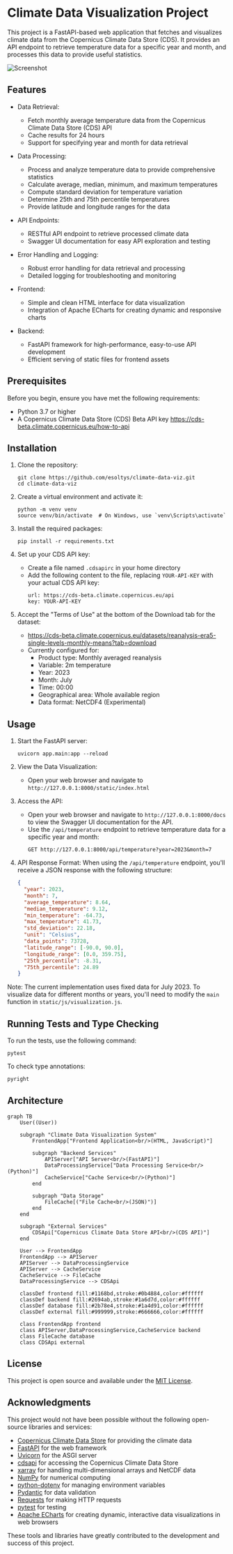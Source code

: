# Climate Data Visualization Project

This project is a FastAPI-based web application that fetches and visualizes climate data from the Copernicus Climate Data Store (CDS). It provides an API endpoint to retrieve temperature data for a specific year and month, and processes this data to provide useful statistics.

![Screenshot](screenshot.png)

## Features

- Data Retrieval:
  - Fetch monthly average temperature data from the Copernicus Climate Data Store (CDS) API
  - Cache results for 24 hours
  - Support for specifying year and month for data retrieval

- Data Processing:
  - Process and analyze temperature data to provide comprehensive statistics
  - Calculate average, median, minimum, and maximum temperatures
  - Compute standard deviation for temperature variation
  - Determine 25th and 75th percentile temperatures
  - Provide latitude and longitude ranges for the data

- API Endpoints:
  - RESTful API endpoint to retrieve processed climate data
  - Swagger UI documentation for easy API exploration and testing

- Error Handling and Logging:
  - Robust error handling for data retrieval and processing
  - Detailed logging for troubleshooting and monitoring

- Frontend:
  - Simple and clean HTML interface for data visualization
  - Integration of Apache ECharts for creating dynamic and responsive charts

- Backend:
  - FastAPI framework for high-performance, easy-to-use API development
  - Efficient serving of static files for frontend assets

## Prerequisites

Before you begin, ensure you have met the following requirements:

- Python 3.7 or higher
- A Copernicus Climate Data Store (CDS) Beta API key https://cds-beta.climate.copernicus.eu/how-to-api

## Installation

1. Clone the repository:
   ```
   git clone https://github.com/esoltys/climate-data-viz.git
   cd climate-data-viz
   ```

2. Create a virtual environment and activate it:
   ```
   python -m venv venv
   source venv/bin/activate  # On Windows, use `venv\Scripts\activate`
   ```

3. Install the required packages:
   ```
   pip install -r requirements.txt
   ```

4. Set up your CDS API key:
   - Create a file named `.cdsapirc` in your home directory
   - Add the following content to the file, replacing `YOUR-API-KEY` with your actual CDS API key:
     ```
     url: https://cds-beta.climate.copernicus.eu/api
     key: YOUR-API-KEY
     ```

5. Accept the "Terms of Use" at the bottom of the Download tab for the dataset:
    - https://cds-beta.climate.copernicus.eu/datasets/reanalysis-era5-single-levels-monthly-means?tab=download
    - Currently configured for:
      - Product type: Monthly averaged reanalysis
      - Variable: 2m temperature
      - Year: 2023
      - Month: July
      - Time: 00:00
      - Geographical area: Whole available region
      - Data format: NetCDF4 (Experimental)

## Usage

1. Start the FastAPI server:
   ```
   uvicorn app.main:app --reload
   ```

2. View the Data Visualization:
   - Open your web browser and navigate to `http://127.0.0.1:8000/static/index.html`

3. Access the API:
   - Open your web browser and navigate to `http://127.0.0.1:8000/docs` to view the Swagger UI documentation for the API.
   - Use the `/api/temperature` endpoint to retrieve temperature data for a specific year and month:
     ```
     GET http://127.0.0.1:8000/api/temperature?year=2023&month=7
     ```

4. API Response Format:
   When using the `/api/temperature` endpoint, you'll receive a JSON response with the following structure:
   ```json
   {
     "year": 2023,
     "month": 7,
     "average_temperature": 8.64,
     "median_temperature": 9.12,
     "min_temperature": -64.73,
     "max_temperature": 41.73,
     "std_deviation": 22.18,
     "unit": "Celsius",
     "data_points": 73728,
     "latitude_range": [-90.0, 90.0],
     "longitude_range": [0.0, 359.75],
     "25th_percentile": -8.31,
     "75th_percentile": 24.89
   }
   ```

Note: The current implementation uses fixed data for July 2023. To visualize data for different months or years, you'll need to modify the `main` function in `static/js/visualization.js`.

## Running Tests and Type Checking

To run the tests, use the following command:

`pytest`

To check type annotations:

`pyright`

## Architecture

```mermaid
graph TB
    User((User))
    
    subgraph "Climate Data Visualization System"
        FrontendApp["Frontend Application<br/>(HTML, JavaScript)"]
        
        subgraph "Backend Services"
            APIServer["API Server<br/>(FastAPI)"]
            DataProcessingService["Data Processing Service<br/>(Python)"]
            CacheService["Cache Service<br/>(Python)"]
        end
        
        subgraph "Data Storage"
            FileCache[("File Cache<br/>(JSON)")]
        end
    end
    
    subgraph "External Services"
        CDSApi["Copernicus Climate Data Store API<br/>(CDS API)"]
    end
    
    User --> FrontendApp
    FrontendApp --> APIServer
    APIServer --> DataProcessingService
    APIServer --> CacheService
    CacheService --> FileCache
    DataProcessingService --> CDSApi
    
    classDef frontend fill:#1168bd,stroke:#0b4884,color:#ffffff
    classDef backend fill:#2694ab,stroke:#1a6d7d,color:#ffffff
    classDef database fill:#2b78e4,stroke:#1a4d91,color:#ffffff
    classDef external fill:#999999,stroke:#666666,color:#ffffff
    
    class FrontendApp frontend
    class APIServer,DataProcessingService,CacheService backend
    class FileCache database
    class CDSApi external

```

## License

This project is open source and available under the [MIT License](LICENSE).

## Acknowledgments

This project would not have been possible without the following open-source libraries and services:

- [Copernicus Climate Data Store](https://cds.climate.copernicus.eu/) for providing the climate data
- [FastAPI](https://fastapi.tiangolo.com/) for the web framework
- [Uvicorn](https://www.uvicorn.org/) for the ASGI server
- [cdsapi](https://pypi.org/project/cdsapi/) for accessing the Copernicus Climate Data Store
- [xarray](http://xarray.pydata.org/) for handling multi-dimensional arrays and NetCDF data
- [NumPy](https://numpy.org/) for numerical computing
- [python-dotenv](https://pypi.org/project/python-dotenv/) for managing environment variables
- [Pydantic](https://pydantic-docs.helpmanual.io/) for data validation
- [Requests](https://docs.python-requests.org/) for making HTTP requests
- [pytest](https://docs.pytest.org/) for testing
- [Apache ECharts](https://echarts.apache.org/) for creating dynamic, interactive data visualizations in web browsers

These tools and libraries have greatly contributed to the development and success of this project.

